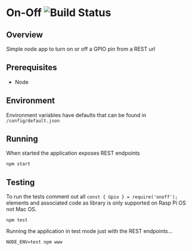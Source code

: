 # On-Off   ![Build Status](https://app.codeship.com/projects/2c26c180-9c1c-0137-4fb6-22e54353ff00/status?branch=master)

## Overview
Simple node app to turn on or off a GPIO pin from a REST url

## Prerequisites
* Node

## Environment
Environment variables have defaults that can be found in ```/config/default.json```

## Running
When started the application exposes REST endpoints
```
npm start
``` 

## Testing
To run the tests comment out all `const { Gpio } = require('onoff');` elements and associated code as library is only supported
on Rasp Pi OS not Mac OS.
```
npm test
```

Running the application in test mode just with the REST endpoints...
```
NODE_ENV=test npm www 

```
